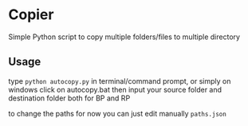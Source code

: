 # Copier
Simple Python script to copy multiple folders/files to multiple directory

## Usage
type `python autocopy.py` in terminal/command prompt, or simply on windows click on autocopy.bat
then input your source folder and destination folder both for BP and RP

to change the paths for now you can just edit manually `paths.json`

